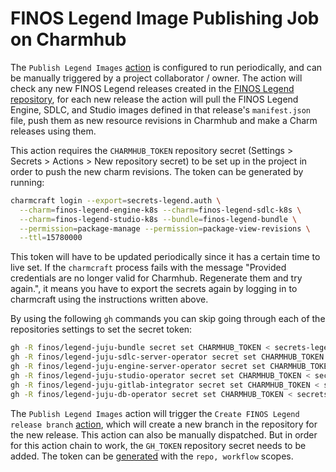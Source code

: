 # FINOS Legend Image Publishing Job on Charmhub

The ``Publish Legend Images`` [action](../.github/workflows/publish_images.yaml) is configured to run periodically, and can be manually triggered by a project collaborator / owner. The action will check any new FINOS Legend releases created in the [FINOS Legend repository](https://github.com/finos/legend), for each new release the action will pull the FINOS Legend Engine, SDLC, and Studio images defined in that release's ``manifest.json`` file, push them as new resource revisions in Charmhub and make a Charm releases using them.

This action requires the ``CHARMHUB_TOKEN`` repository secret (Settings > Secrets > Actions > New repository secret) to be set up in the project in order to push the new charm revisions. The token can be generated by running:

```bash
charmcraft login --export=secrets-legend.auth \
  --charm=finos-legend-engine-k8s --charm=finos-legend-sdlc-k8s \
  --charm=finos-legend-studio-k8s --bundle=finos-legend-bundle \
  --permission=package-manage --permission=package-view-revisions \
  --ttl=15780000
```

This token will have to be updated periodically since it has a certain time to live set. If the `charmcraft` process fails with the message "Provided credentials are no longer valid for Charmhub. Regenerate them and try again.", it means you have to export the secrets again by logging in to charmcraft using the instructions written above. 

By using the following `gh` commands you can skip going through each of the repositories settings to set the secret token: 

```bash
gh -R finos/legend-juju-bundle secret set CHARMHUB_TOKEN < secrets-legend.auth
gh -R finos/legend-juju-sdlc-server-operator secret set CHARMHUB_TOKEN < secrets-legend.auth
gh -R finos/legend-juju-engine-server-operator secret set CHARMHUB_TOKEN < secrets-legend.auth
gh -R finos/legend-juju-studio-operator secret set CHARMHUB_TOKEN < secrets-legend.auth
gh -R finos/legend-juju-gitlab-integrator secret set CHARMHUB_TOKEN < secrets-legend.auth
gh -R finos/legend-juju-db-operator secret set CHARMHUB_TOKEN < secrets-legend.auth
```

The ``Publish Legend Images`` action will trigger the ``Create FINOS Legend release branch`` [action](../.github/workflows/create_release.yaml), which will create a new branch in the repository for the new release. This action can also be manually dispatched. But in order for this action chain to work, the ``GH_TOKEN`` repository secret needs to be added. The token can be [generated](https://docs.github.com/en/authentication/keeping-your-account-and-data-secure/creating-a-personal-access-token) with the ``repo, workflow`` scopes.
